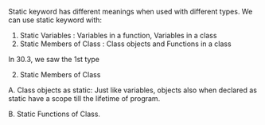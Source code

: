 Static keyword has different meanings when used with different types. We can use static keyword with:

1. Static Variables : Variables in a function, Variables in a class
2. Static Members of Class : Class objects and Functions in a class

In 30.3, we saw the 1st type

2. Static Members of Class

A. Class objects as static: Just like variables, objects also when declared as static have a scope till the lifetime of program.

B. Static Functions of Class.

